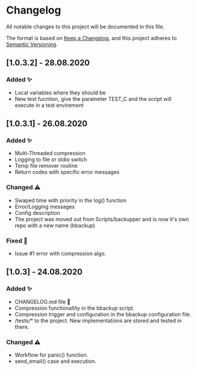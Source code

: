 # Changelog
All notable changes to this project will be documented in this file.

The format is based on [Keep a Changelog](https://keepachangelog.com/en/1.0.0/),
and this project adheres to [Semantic Versioning](https://semver.org/spec/v2.0.0.html).

## [1.0.3.2] - 28.08.2020
### Added ✨
- Local variables where they should be
- New test fucntion, give the parameter TEST_C and the script will execute in a test envirement


## [1.0.3.1] - 26.08.2020
### Added ✨
- Multi-Threaded compression
- Logging to file or stdio switch
- Temp file remover routine
- Return codes with specific error messages

### Changed ⚠️
- Swaped time with priority in the log() function
- Error/Logging messages
- Config description
- The project was moved out from Scripts/backupper and is now it's own repo with a new name (bbackup)

### Fixed 🐞
- Issue #1 error with compression algo.


## [1.0.3] - 24.08.2020
### Added ✨
- CHANGELOG.md file 🥳
- Compression functionallity in the bbackup script.
- Compression trigger and configuration in the bbackup configuration file.
- /tests/* to the project. New implementations are stored and tested in there.

### Changed ⚠️
- Workflow for panic() function.
- send_email() case and execution.
